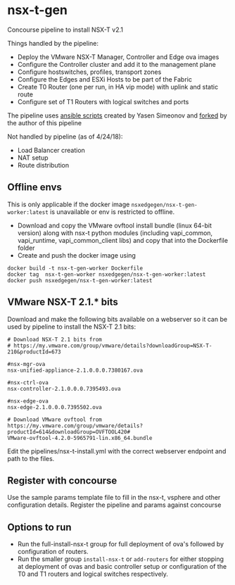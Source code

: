 # nsx-t-gen
Concourse pipeline to install NSX-T v2.1

Things handled by the pipeline:
* Deploy the VMware NSX-T Manager, Controller and Edge ova images
* Configure the Controller cluster and add it to the management plane
* Configure hostswitches, profiles, transport zones
* Configure the Edges and ESXi Hosts to be part of the Fabric
* Create T0 Router (one per run, in HA vip mode) with uplink and static route
* Configure set of T1 Routers with logical switches and ports

The pipeline uses [ansible scripts](https://github.com/yasensim/nsxt-ansibl) created by Yasen Simeonov and [forked](https://github.com/sparameswaran/nsxt-ansible) by the author of this pipeline

Not handled by pipeline (as of 4/24/18):
* Load Balancer creation
* NAT setup
* Route distribution

## Offline envs
This is only applicable if the docker image `nsxedgegen/nsx-t-gen-worker:latest` is unavailable or env is restricted to offline. 

* Download and copy the VMware ovftool install bundle (linux 64-bit version) along with nsx-t python modules (including vapi_common, vapi_runtime, vapi_common_client libs) and copy that into the Dockerfile folder
* Create and push the docker image using 
```
docker build -t nsx-t-gen-worker Dockerfile
docker tag  nsx-t-gen-worker nsxedgegen/nsx-t-gen-worker:latest
docker push nsxedgegen/nsx-t-gen-worker:latest
```


## VMware NSX-T 2.1.* bits

Download and make the following bits available on a webserver so it can be used by pipeline to install the NSX-T 2.1 bits:

```
# Download NSX-T 2.1 bits from
# https://my.vmware.com/group/vmware/details?downloadGroup=NSX-T-210&productId=673

#nsx-mgr-ova
nsx-unified-appliance-2.1.0.0.0.7380167.ova   

#nsx-ctrl-ova
nsx-controller-2.1.0.0.0.7395493.ova  

#nsx-edge-ova
nsx-edge-2.1.0.0.0.7395502.ova  

# Download VMware ovftool from https://my.vmware.com/group/vmware/details?productId=614&downloadGroup=OVFTOOL420#
VMware-ovftool-4.2.0-5965791-lin.x86_64.bundle  
```

Edit the pipelines/nsx-t-install.yml with the correct webserver endpoint and path to the files.

## Register with concourse   
Use the sample params template file to fill in the nsx-t, vsphere and other configuration details.
Register the pipeline and params against concourse

## Options to run
* Run the full-install-nsx-t group for full deployment of ova's followed by configuration of routers.
* Run the smaller group `install-nsx-t` or `add-routers` for either stopping at deployment of ovas and basic controller setup or configuration of the T0 and T1 routers and logical switches respectively.
